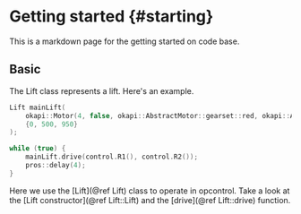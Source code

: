 # Getting started {#starting}
This is a markdown page for the getting started on code base.

## Basic 
The Lift class represents a lift. Here's an example.

```cpp
Lift mainLift(
    okapi::Motor(4, false, okapi::AbstractMotor::gearset::red, okapi::AbstractMotor::encoderUnits::degrees),
    {0, 500, 950}
);

while (true) {
    mainLift.drive(control.R1(), control.R2());
    pros::delay(4);
}
```

Here we use the [Lift](@ref Lift) class to operate in opcontrol. Take a look at the [Lift constructor](@ref Lift::Lift) and the [drive](@ref Lift::drive) function.

